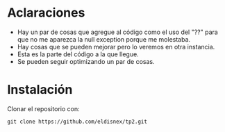 # Aclaraciones

* Hay un par de cosas que agregue al código como el uso del "??" para que no me aparezca la null exception porque me molestaba.
* Hay cosas que se pueden mejorar pero lo veremos en otra instancia.
* Esta es la parte del código a la que llegue.
* Se pueden seguir optimizando un par de cosas.

# Instalación
Clonar el repositorio con:
```
git clone https://github.com/eldisnex/tp2.git
```